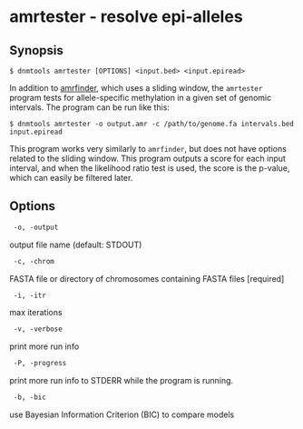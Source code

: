 # amrtester - resolve epi-alleles

## Synopsis
```shell
$ dnmtools amrtester [OPTIONS] <input.bed> <input.epiread>
```

In addition to [amrfinder](../amrfinder), which uses a sliding
window, the `amrtester` program tests for allele-specific methylation
in a given set of genomic intervals. The program can be run like this:

```shell
$ dnmtools amrtester -o output.amr -c /path/to/genome.fa intervals.bed input.epiread
```

This program works very similarly to `amrfinder`, but does not have
options related to the sliding window. This program outputs a score
for each input interval, and when the likelihood ratio test is used,
the score is the p-value, which can easily be filtered later.

## Options

```txt
 -o, -output
```
output file name (default: STDOUT)
```txt
 -c, -chrom
```
FASTA file or directory of chromosomes containing FASTA files [required]
```txt
 -i, -itr
```
 max iterations
```txt
 -v, -verbose
```
 print more run info
```txt
 -P, -progress
```
print more run info to STDERR while the program is running.
```txt
 -b, -bic
```
use Bayesian Information Criterion (BIC) to compare models
